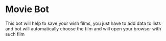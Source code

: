 
<h1>Movie Bot</h1>

<p>This bot will help to save your wish films, you just have to add data to lists and bot will automatically choose the film
and will open your browser with such film</p>
